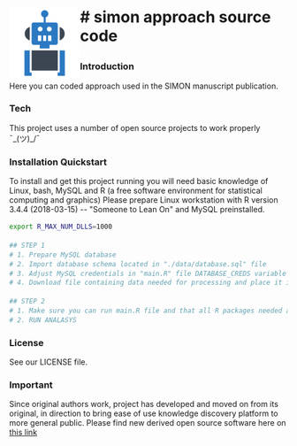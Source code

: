 <h1>

<img src="images/image.png"
  width="128"
  height="128"
  style="float:left;"> \# simon approach source code

</h1>

### Introduction
Here you can coded approach used in the SIMON manuscript publication.

### Tech
This project uses a number of open source projects to work properly ¯\_(ツ)_/¯

### Installation Quickstart
To install and get this project running you will need basic knowledge of Linux, bash, MySQL and R (a free software environment for statistical computing and graphics)
Please prepare Linux workstation with R version 3.4.4 (2018-03-15) -- "Someone to Lean On" and MySQL preinstalled.

```bash
export R_MAX_NUM_DLLS=1000

## STEP 1
# 1. Prepare MySQL database
# 2. Import database schema located in "./data/database.sql" file
# 3. Adjust MySQL credentials in "main.R" file DATABASE_CREDS variable
# 4. Download file containing data needed for processing and place it in ./data directory named as follows "data/data_transposed.csv"

## STEP 2
# 1. Make sure you can run main.R file and that all R packages needed are pre-installed. Packages are defined in main.R file
# 2. RUN ANALASYS
```

### License
See our LICENSE file.

### Important
Since original authors work, project has developed and moved on from its original, in direction to bring ease of use knowledge discovery platform to more general public.
Please find new derived open source software here on [this link](https://github.com/genular/simon-frontend)